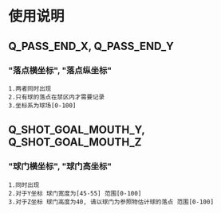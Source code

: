 # 使用说明
## Q_PASS_END_X, Q_PASS_END_Y 
### "落点横坐标", "落点纵坐标"
    1.两者同时出现 
    2.只有球的落点在禁区内才需要记录
    3.坐标系为球场[0-100]

## Q_SHOT_GOAL_MOUTH_Y, Q_SHOT_GOAL_MOUTH_Z
### "球门横坐标", "球门高坐标"
    1.同时出现
    2.对于Y坐标 球门宽度为[45-55] 范围[0-100]
    3.对于Z坐标 球门高度为40, 请以球门为参照物估计球的落点 范围[0-100]

